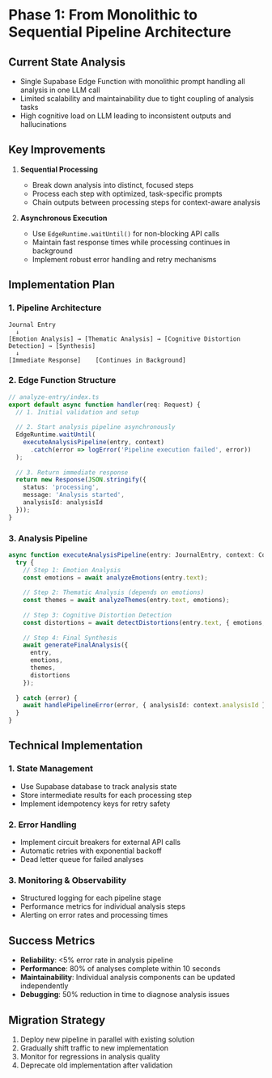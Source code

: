 # Phase 1: From Monolithic to Sequential Pipeline Architecture

## Current State Analysis
- Single Supabase Edge Function with monolithic prompt handling all analysis in one LLM call
- Limited scalability and maintainability due to tight coupling of analysis tasks
- High cognitive load on LLM leading to inconsistent outputs and hallucinations

## Key Improvements
1. **Sequential Processing**
   - Break down analysis into distinct, focused steps
   - Process each step with optimized, task-specific prompts
   - Chain outputs between processing steps for context-aware analysis

2. **Asynchronous Execution**
   - Use `EdgeRuntime.waitUntil()` for non-blocking API calls
   - Maintain fast response times while processing continues in background
   - Implement robust error handling and retry mechanisms

## Implementation Plan

### 1. Pipeline Architecture
```
Journal Entry
  ↓
[Emotion Analysis] → [Thematic Analysis] → [Cognitive Distortion Detection] → [Synthesis]
  ↓
[Immediate Response]    [Continues in Background]
```

### 2. Edge Function Structure
```typescript
// analyze-entry/index.ts
export default async function handler(req: Request) {
  // 1. Initial validation and setup
  
  // 2. Start analysis pipeline asynchronously
  EdgeRuntime.waitUntil(
    executeAnalysisPipeline(entry, context)
      .catch(error => logError('Pipeline execution failed', error))
  );
  
  // 3. Return immediate response
  return new Response(JSON.stringify({
    status: 'processing',
    message: 'Analysis started',
    analysisId: analysisId
  }));
}
```

### 3. Analysis Pipeline
```typescript
async function executeAnalysisPipeline(entry: JournalEntry, context: Context) {
  try {
    // Step 1: Emotion Analysis
    const emotions = await analyzeEmotions(entry.text);
    
    // Step 2: Thematic Analysis (depends on emotions)
    const themes = await analyzeThemes(entry.text, emotions);
    
    // Step 3: Cognitive Distortion Detection
    const distortions = await detectDistortions(entry.text, { emotions, themes });
    
    // Step 4: Final Synthesis
    await generateFinalAnalysis({
      entry,
      emotions,
      themes,
      distortions
    });
    
  } catch (error) {
    await handlePipelineError(error, { analysisId: context.analysisId });
  }
}
```

## Technical Implementation

### 1. State Management
- Use Supabase database to track analysis state
- Store intermediate results for each processing step
- Implement idempotency keys for retry safety

### 2. Error Handling
- Implement circuit breakers for external API calls
- Automatic retries with exponential backoff
- Dead letter queue for failed analyses

### 3. Monitoring & Observability
- Structured logging for each pipeline stage
- Performance metrics for individual analysis steps
- Alerting on error rates and processing times

## Success Metrics
- **Reliability**: <5% error rate in analysis pipeline
- **Performance**: 80% of analyses complete within 10 seconds
- **Maintainability**: Individual analysis components can be updated independently
- **Debugging**: 50% reduction in time to diagnose analysis issues

## Migration Strategy
1. Deploy new pipeline in parallel with existing solution
2. Gradually shift traffic to new implementation
3. Monitor for regressions in analysis quality
4. Deprecate old implementation after validation
